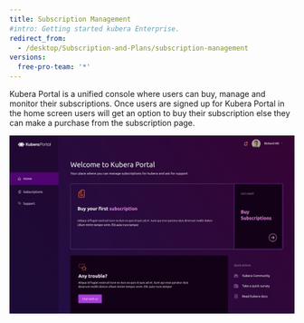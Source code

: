 ```yaml
---
title: Subscription Management
#intro: Getting started kubera Enterprise.
redirect_from:
  - /desktop/Subscription-and-Plans/subscription-management
versions:
  free-pro-team: '*'
---
```


Kubera Portal is a unified console where users can buy, manage and monitor their subscriptions. Once users are signed up for Kubera Portal in the home screen users will get an option to buy their subscription else they can make a purchase from the subscription page.


<a href="/assets/images/Portal2.JPG" target="_blank"><img class="image-with-border" src="/assets/images/Portal2.JPG"></a>
